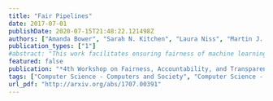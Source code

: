 ```yaml
---
title: "Fair Pipelines"
date: 2017-07-01
publishDate: 2020-07-15T21:48:22.121498Z
authors: ["Amanda Bower", "Sarah N. Kitchen", "Laura Niss", "Martin J. Strauss", "Alexander Vargas", "Suresh Venkatasubramanian"]
publication_types: ["1"]
#abstract: "This work facilitates ensuring fairness of machine learning in the real world by decoupling fairness considerations in compound decisions. In particular, this work studies how fairness propagates through a compound decision-making processes, which we call a pipeline. Prior work in algorithmic fairness only focuses on fairness with respect to one decision. However, many decision-making processes require more than one decision. For instance, hiring is at least a two stage model: deciding who to interview from the applicant pool and then deciding who to hire from the interview pool. Perhaps surprisingly, we show that the composition of fair components may not guarantee a fair pipeline under a $(1+varepsilon)$-equal opportunity definition of fair. However, we identify circumstances that do provide that guarantee. We also propose numerous directions for future work on more general compound machine learning decisions."
featured: false
publication: "*4th Workshop on Fairness, Accountability, and Transparency in Machine Learning*"
tags: ["Computer Science - Computers and Society", "Computer Science - Machine Learning", "Statistics - Machine Learning"]
url_pdf: "http://arxiv.org/abs/1707.00391"
---
```

